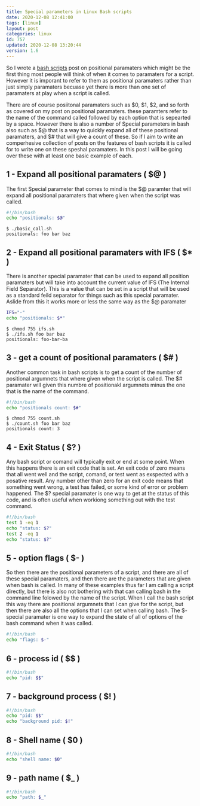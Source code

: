 ```yaml
---
title: Special parameters in Linux Bash scripts
date: 2020-12-08 12:41:00
tags: [linux]
layout: post
categories: linux
id: 757
updated: 2020-12-08 13:20:44
version: 1.6
---
```


So I wrote a [bash scripts](/2020/11/27/bash-scripts/) post on positional paramaters which might be the first thing most people will think of when it comes to paramaters for a script. However it is imporant to refer to them as positional paramaters rather than just simply paramaters becuase yet there is more than one set of paramaters at play when a script is called.

There are of course posiitonal paramaters such as $0, $1, $2, and so forth as covered on my post on positional paramaters. these paramters refer to the name of the command called followed by each option that is sepearted by a space. However there is also a number of Special parameters in bash also such as $@ that is a way to quickly expand all of these positional paramaters, and $# that will give a count of these. So if I aim to write an comperhesive collection of posts on the features of bash scripts it is called for to write one on these speshal paramaters. In this post I will be going over these with at least one basic example of each.

<!-- more -->

## 1 - Expand all positional paramaters ( $@ )

The first Special parameter that comes to mind is the $@ paramter that will expand all positional paramaters that where given when the script was called.

```bash
#!/bin/bash
echo "positionals: $@"
```

```
$ ./basic_call.sh
positionals: foo bar baz
```

## 2 - Expand all positional paramaters with IFS ( $* )

There is another special paramater that can be used to expand all position paramaters but will take into account the current value of IFS (The Internal Field Separator). This is a value that can be set in a script that will be used as a standard feild separator for things such as this special paramater. Aslide from this it works more or less the same way as the $@ paramater

```bash
IFS="-"
echo "positionals: $*"
```

```
$ chmod 755 ifs.sh
$ ./ifs.sh foo bar baz
positionals: foo-bar-ba
```

## 3 - get a count of positional paramaters ( $# )

Another common task in bash scripts is to get a count of the number of positional argumnets that where given when the script is called. The $# paramater will given this numbre of positionakl argumnets minus the one that is the name of the command.

```bash
#!/bin/bash
echo "positionals count: $#"
```

```
$ chmod 755 count.sh
$ ./count.sh foo bar baz
positionals count: 3
```

## 4 - Exit Status ( $? )

Any bash script or comand will typically exit or end at some point. When this happens there is an exit code that is set. An exit code of zero means that all went well and the script, comand, or test went as exspected with a posative result. Any number other than zero for an exit code means that something went wrong, a test has failed, or some kind of error or problem happened. The $? special paramater is one way to get at the status of this code, and is often useful when workiong something out with the test command.



```bash
#!/bin/bash
test 1 -eq 1
echo "status: $?"
test 2 -eq 1
echo "status: $?"
```

## 5 - option flags ( $- )

So then there are the positional parameters of a script, and there are all of these special paramaters, and then there are the parameters that are given when bash is called. In many of these examples thus far I am calling a script directly, but there is also not bothering with that can calling bash in the command line folowed by the name of the script. When I call the bash script this way there are positional argumnets that I can give for the script, but then there are also all the options that I can set when calling bash. The $- special paramater is one way to expand the state of all of options of the bash command when it was called.

```bash
#!/bin/bash
echo "flags: $-"
```


## 6 - process id ( $$ )

```bash
#!/bin/bash
echo "pid: $$"
```

## 7 - background process ( $! )

```bash
#!/bin/bash
echo "pid: $$"
echo "background pid: $!"
```

## 8 - Shell name ( $0 )

```bash
#!/bin/bash
echo "shell name: $0"
```

## 9 - path name ( $_ )

```bash
#!/bin/bash
echo "path: $_"
```